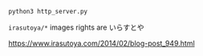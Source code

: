 
```
python3 http_server.py
```

`irasutoya/*` images rights are いらすとや

https://www.irasutoya.com/2014/02/blog-post_949.html